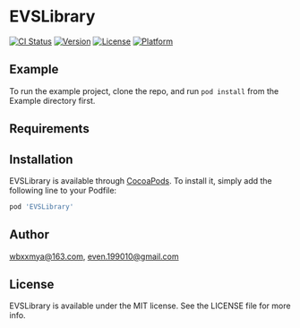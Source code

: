 # EVSLibrary

[![CI Status](https://img.shields.io/travis/wbxxmya@163.com/EVSLibrary.svg?style=flat)](https://travis-ci.org/wbxxmya@163.com/EVSLibrary)
[![Version](https://img.shields.io/cocoapods/v/EVSLibrary.svg?style=flat)](https://cocoapods.org/pods/EVSLibrary)
[![License](https://img.shields.io/cocoapods/l/EVSLibrary.svg?style=flat)](https://cocoapods.org/pods/EVSLibrary)
[![Platform](https://img.shields.io/cocoapods/p/EVSLibrary.svg?style=flat)](https://cocoapods.org/pods/EVSLibrary)

## Example

To run the example project, clone the repo, and run `pod install` from the Example directory first.

## Requirements

## Installation

EVSLibrary is available through [CocoaPods](https://cocoapods.org). To install
it, simply add the following line to your Podfile:

```ruby
pod 'EVSLibrary'
```

## Author

wbxxmya@163.com, even.199010@gmail.com

## License

EVSLibrary is available under the MIT license. See the LICENSE file for more info.
